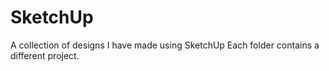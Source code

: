# SketchUp
A collection of designs I have made using SketchUp
Each folder contains a different project.
